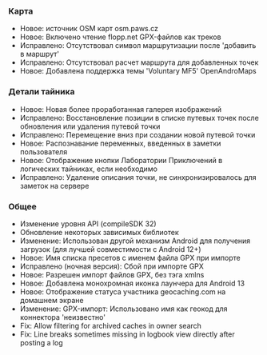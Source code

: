 ### Карта
- Новое: источник OSM карт osm.paws.cz
- Новое: Включено чтение flopp.net GPX-файлов как треков
- Исправлено: Отсутствовал символ маршрутизации после 'добавить в маршрут'
- Исправлено: Отсутствовал расчет маршрута для добавленных точек
- Новое: Добавлена поддержка темы 'Voluntary MF5' OpenAndroMaps

### Детали тайника
- Новое: Новая более проработанная галерея изображений
- Исправлено: Восстановление позиции в списке путевых точек после обновления или удаления путевой точки
- Исправлено: Перемещение вниз при создании новой путевой точки
- Новое: Распознавание переменных, введенных в заметки пользователя
- Новое: Отображение кнопки Лаборатории Приключений в логических тайниках, если необходимо
- Исправлено: Удаление описания точки, не синхронизировалось для заметок на сервере

### Общее
- Изменение уровня API (compileSDK 32)
- Обновление некоторых зависимых библиотек
- Изменение: Использован другой механизм Android для получения загрузок (для лучшей совместимости с Android 12+)
- Новое: Имя списка пресетов с именем файла GPX при импорте
- Исправлено (ночная версия): Сбой при импорте GPX
- Новое: Разрешен импорт файлов GPX, без тэга xmlns
- Новое: Добавлена монохромная иконка лаунчера для Android 13
- Новое: Отображение статуса участника geocaching.com на домашнем экране
- Изменение: GPX-импорт: Использовано имя как геокод для коннектора 'неизвестно'
- Fix: Allow filtering for archived caches in owner search
- Fix: Line breaks sometimes missing in logbook view directly after posting a log
